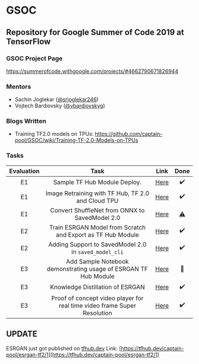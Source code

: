 # GSOC
Repository for Google Summer of Code 2019 at TensorFlow
---------------------------------------------
### GSOC Project Page
https://summerofcode.withgoogle.com/projects/#4662790671826944
### Mentors
- Sachin Joglekar ([@srjoglekar246](https://github.com/srjoglekar246))
- Vojtech Bardiovsky ([@vbardiovskyg](https://github.com/vbardiovskyg))

### Blogs Written
- Training TF2.0 models on TPUs: https://github.com/captain-pool/GSOC/wiki/Training-TF-2.0-Models-on-TPUs
### Tasks
|Evaluation|Task|Link|Done|
|:-:|:-:|:-:|:-:|
|E1|Sample TF Hub Module Deploy.|[Here](E1_TFHub_Sample_Deploy)| :heavy_check_mark: |
|E1|Image Retraining with TF Hub, TF 2.0 and Cloud TPU|[Here](E1_TPU_Sample)|  :heavy_check_mark: |
|E1|Convert ShuffleNet from ONNX to SavedModel 2.0|[Here](E1_ShuffleNet)| [:warning:](https://github.com/captain-pool/GSOC/issues/3) |
|E2|Train ESRGAN Model from Scratch and Export as TF Hub Module|[Here](E2_ESRGAN)|:heavy_check_mark:|
|E2|Adding Support to SavedModel 2.0 in `saved_model_cli`|[Here](https://github.com/tensorflow/tensorflow/pull/30752)|:heavy_check_mark:|
|E3|Add Sample Notebook demonstrating usage of ESRGAN TF Hub Module|[Here](https://github.com/tensorflow/hub/pull/352)|:construction:|
|E3|Knowledge Distillation of ESRGAN|[Here](E3_Distill_ESRGAN)|:heavy_check_mark:|
|E3| Proof of concept video player for real time video frame Super Resolution|[Here](E3_Streamer)|:heavy_check_mark:|

## UPDATE
ESRGAN just got published on [tfhub.dev](https://tfhub.dev)
Link: [https://tfhub.dev/captain-pool/esrgan-tf2/1](https://tfhub.dev/captain-pool/esrgan-tf2/1)
